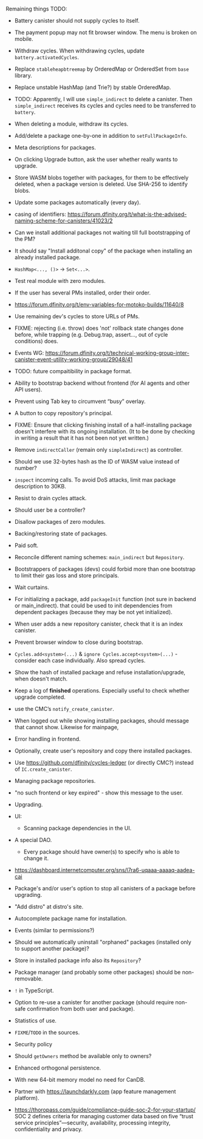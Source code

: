 Remaining things TODO:

- Battery canister should not supply cycles to itself.

- The payment popup may not fit browser window. The menu is broken on mobile.

- Withdraw cycles. When withdrawing cycles, update `battery.activatedCycles`.

- Replace `stableheapbtreemap` by OrderedMap or OrderedSet from `base` library.

- Replace unstable HashMap (and Trie?) by stable OrderedMap.

- TODO: Apparently, I will use `simple_indirect` to delete a canister.
  Then `simple_indirect` receives its cycles and cycles need to be transferred to `battery`.

- When deleting a module, withdraw its cycles.

- Add/delete a package one-by-one in addition to `setFullPackageInfo`.

- Meta descriptions for packages.

- On clicking Upgrade button, ask the user whether really wants to upgrade.

- Store WASM blobs together with packages, for them to be effectively deleted, when a package version is deleted.
  Use SHA-256 to identify blobs.  

- Update some packages automatically (every day).

- casing of identifiers: https://forum.dfinity.org/t/what-is-the-advised-naming-scheme-for-canisters/41023/2

- Can we install additional packages not waiting till full bootstrapping of the PM?

- It should say "Install additonal copy" of the package when installing an already installed package.

- `HashMap<..., ()>` -> `Set<...>`.

- Test real module with zero modules.

- If the user has several PMs installed, order their order.

- https://forum.dfinity.org/t/env-variables-for-motoko-builds/11640/8

- Use remaining dev's cycles to store URLs of PMs.

- FIXME: rejecting (i.e. throw) does 'not' rollback state changes done before, while trapping (e.g. Debug.trap, assert…, out of cycle conditions) does.

- Events WG: https://forum.dfinity.org/t/technical-working-group-inter-canister-event-utility-working-group/29048/41

- TODO: future compaitibility in package format.

- Ability to bootstrap backend without frontend (for AI agents and other API users).

- Prevent using Tab key to circumvent “busy” overlay.

- A button to copy repository's principal.

- FIXME: Ensure that clicking finishing install of a half-installing package doesn't interfere with its ongoing installation.
  (It to be done by checking in writing a result that it has not been not yet written.)

- Remove `indirectCaller` (remain only `simpleIndirect`) as controller.

- Should we use 32-bytes hash as the ID of WASM value instead of number?

- `inspect` incoming calls. To avoid DoS attacks, limit max package description to 30KB.

- Resist to drain cycles attack.

- Should user be a controller?

- Disallow packages of zero modules.

- Backing/restoring state of packages.

- Paid soft.

- Reconcile different naming schemes: `main_indirect` but `Repository`.

- Bootstrappers of packages (devs) could forbid more than one bootstrap to limit their gas loss and store principals.

- Wait curtains.

- For initializing a package, add `packageInit` function (not sure in backend or main_indirect).
  that could be used to init dependencies from dependent packages (because they may be not yet initialized).

- When user adds a new repository canister, check that it is an index canister.

- Prevent browser window to close during bootstrap.

- `Cycles.add<system>(...)` & `ignore Cycles.accept<system>(...)` - consider each case individually. Also spread cycles.

- Show the hash of installed package and refuse installation/upgrade, when doesn't match.

- Keep a log of **finished** operations. Especially useful to check whether upgrade completed.

- use the CMC’s `notify_create_canister`.

- When logged out while showing installing packages, should message that cannot show.
  Likewise for mainpage,

- Error handling in frontend.

- Optionally, create user's repository and copy there installed packages.

- Use https://github.com/dfinity/cycles-ledger (or directly CMC?) instead of `IC.create_canister`.

- Managing package repositories.

- "no such frontend or key expired" - show this message to the user.

- Upgrading.

- UI:
    - Scanning package dependencies in the UI.

- A special DAO.

  - Every package should have owner(s) to specify who is able to change it.

- https://dashboard.internetcomputer.org/sns/l7ra6-uqaaa-aaaaq-aadea-cai

- Package's and/or user's option to stop all canisters of a package before upgrading.

- "Add distro" at distro's site.

- Autocomplete package name for installation.

- Events (similar to permissions?)

- Should we automatically uninstall "orphaned" packages (installed only to support another package)?

- Store in installed package info also its `Repository`?

- Package manager (and probably some other packages) should be non-removable.

- `!` in TypeScript.

- Option to re-use a canister for another package (should require non-safe confirmation from both
  user and package).

- Statistics of use.

- `FIXME`/`TODO` in the sources.

- Security policy

- Should `getOwners` method be available only to owners?

- Enhanced orthogonal persistence.

- With new 64-bit memory model no need for CanDB.

- Partner with https://launchdarkly.com (app feature management platform).

- https://thoropass.com/guide/compliance-guide-soc-2-for-your-startup/
  SOC 2 defines criteria for managing customer data based on five “trust service principles”—security, availability, processing integrity, confidentiality and privacy.